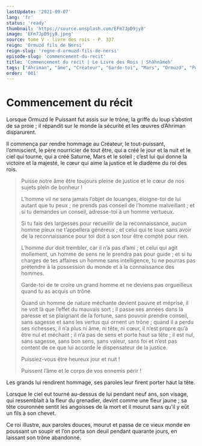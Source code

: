 ```yaml
---
lastUpdate: '2021-09-07'
lang: 'fr'
status: 'ready'
thumbnail: 'https://source.unsplash.com/EFm7JpD9jy8'
image: 'EFm7JpD9jy8.jpeg'
source: tome V - livre des rois - P. 337
reign: 'Ormuzd fils de Nersi'
reign-slug: 'regne-d-ormuzd-fils-de-nersi'
episode-slug: 'commencement-du-recit'
title: 'Commencement du récit | Le Livre des Rois | Shâhnâmeh'
tags: ["Ahriman", "âme", "Créateur", "Garde-toi", "Mars", "Ormuzd", "Puissant", "Saturne"]
order: '001'
---
```


<!-- LTeX: language=fr -->

# Commencement du récit

Lorsque Ormuzd le Puissant fut assis sur le trône, la griffe du loup s’abstint de sa proie ; il répandit sur le monde la sécurité et les œuvres d’Ahriman disparurent.

Il commença par rendre hommage au Créateur, le tout-puissant, l’omniscient, le père nourricier de tout être, qui a créé le jour et la nuit et le ciel qui tourne, qui a créé Saturne, Mars et le soleil ; c’est lui qui donne la victoire et la majesté, le cœur qui aime la justice et le diadème du roi des rois.

> Puisse notre âme être toujours pleine de justice et le cœur de nos sujets plein de bonheur !
>
> L’homme vil ne sera jamais l’objet de louanges, éloigne-toi de lui autant que tu peux ; ne prends pas conseil de l’homme malveillant ; et si tu demandes un conseil, adresse-toi à un homme vertueux.
>
> Si tu fais des largesses pour recueillir de la reconnaissance, aucun homme pieux ne t’appellera généreux ; et celui qui te loue sans avoir de la reconnaissance pour toi doit à son tour être compté pour rien.
>
> L’homme dur doit trembler, car il n’a pas d’ami ; et celui qui agit mollement, un homme de sens ne le prendra pas pour guide ; et si tu charges de tes affaires un homme sans intelligence, tu ne pourras pas prétendre à la possession du monde et à la connaissance des hommes.
>
> Garde-toi de te croire un grand homme et ne deviens pas orgueilleux quand tu as acquis un trône.
>
> Quand un homme de nature méchante devient pauvre et méprisé, il ne voit là que l’effet du mauvais sort ; il passe ses années dans la paresse et se plaignant de la fortune, sans pouvoir prendre conseil, sans sagesse et sans les vertus qui ornent un trône ; quand il a perdu ses richesses, il n’a plus ni âme, ni tête, ni cœur, il n’est propre qu’à être nul et méchant ; il n’a pas de sens et porte haut sa tête ; il est nul, sans sagesse, sans bon sens, sans valeur, sans foi et n’est pas content de ce que lui accorde le dispensateur de la justice.
>
> Puissiez-vous être heureux jour et nuit !
>
> Puissent l’âme et le corps de vos ennemis périr !

Les grands lui rendirent hommage, ses paroles leur firent porter haut la tête.

Lorsque le ciel eut tourné au-dessus de lui pendant neuf ans, son visage, qui ressemblait à la fleur du grenadier, devint comme une fleur jaune ; sa tête couronnée sentit les angoisses de la mort et il mourut sans qu’il y eût un fils à son chevet.

Ce roi illustre, aux paroles douces, mourut et passa de ce vieux monde en poussant un soupir et l’on porta son deuil pendant quarante jours, en laissant son trône abandonné.
